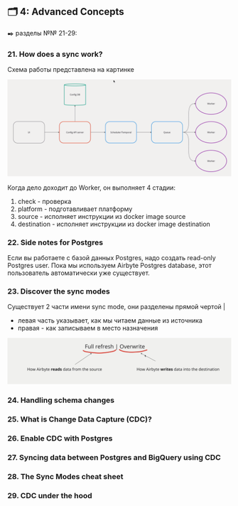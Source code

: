 ## 🗂️ 4: Advanced Concepts
✒️ разделы №№ 21-29:

### 21. How does a sync work?

Схема работы представлена на картинке

![cover](https://github.com/Malakhova-Natalya/IT_courses/blob/main/The%20Complete%20Hands-on%20Introduction%20to%20Airbyte/47%20-%20how%20does%20a%20sync%20work.png)

Когда дело доходит до Worker, он выполняет 4 стадии:
1. check - проверка
2. platform - подготавливает платформу
3. source - исполняет инструкции из docker image source 
4. destination - исполняет инструкции из docker image destination
   
### 22. Side notes for Postgres

Если вы работаете с базой данных Postgres, надо создать read-only Postgres user. Пока мы используем Airbyte Postgres database, этот пользователь автоматически уже существует.

### 23. Discover the sync modes

Существует 2 части имени sync mode, они разделены прямой чертой |
- левая часть указывает, как мы читаем данные из источника
- правая - как записываем в место назначения

![cover](https://github.com/Malakhova-Natalya/IT_courses/blob/main/The%20Complete%20Hands-on%20Introduction%20to%20Airbyte/48%20-%20two%20part%20of%20name.png)

### 24. Handling schema changes
### 25. What is Change Data Capture (CDC)?
### 26. Enable CDC with Postgres
### 27. Syncing data between Postgres and BigQuery using CDC
### 28. The Sync Modes cheat sheet
### 29. CDC under the hood
